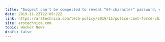 ```yaml
---
title: "Suspect can’t be compelled to reveal “64-character” password, court rules"
date: 2019-11-23T22:08:22Z
link: https://arstechnica.com/tech-policy/2019/11/police-cant-force-child-porn-suspect-to-reveal-his-password-court-rules/?utm_medium=RSS&utm_source=hune
site: arstechnica.com
topic: Hacker News
draft: false
---
```

